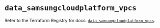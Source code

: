 # `data_samsungcloudplatform_vpcs`

Refer to the Terraform Registry for docs: [`data_samsungcloudplatform_vpcs`](https://registry.terraform.io/providers/samsungsdscloud/samsungcloudplatform/3.13.0/docs/data-sources/vpcs).
